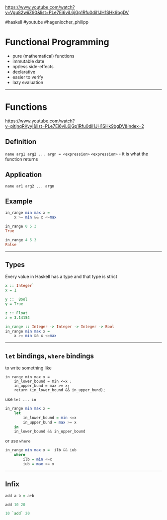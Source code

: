 https://www.youtube.com/watch?v=Vgu82wiiZ90&list=PLe7Ei6viL6jGp1Rfu0dil1JH1SHk9bgDV

#haskell #youtube 
#hagenlocher_philipp


# Functional Programming
- pure (mathematical) functions
- immutable date
- np/less side-effects
- declarative
- easier to verify
- lazy evaluation

----------------
# Functions 
https://www.youtube.com/watch?v=pitjnqRKyyI&list=PLe7Ei6viL6jGp1Rfu0dil1JH1SHk9bgDV&index=2

## Definition

`name arg1 arg2 ... argn = <expression>`
`<expression>` - it is what the function returns

## Application
`name ar1 arg2 ... argn`

## Example
```haskell
in_range min max x = 
	x >= min && x <=max

in_range 0 5 3
True

in_range 4 5 3
False

```

--------------
## Types
Every value in Haskell has a type and that type is strict

```haskell
x :: Integer`
x = 1

y ::  Bool
y = True

z :: Float
z = 3.14154
```

```haskell
in_range :: Integer -> Integer -> Integer -> Bool
in_range min max x = 
	x >= min && x <=max
```

----
## `let` bindings, `where` bindings
to write something like
```
in_range min max x = 
	in_lower_bound = min <=x ;
	in_upper_bund = max >= x;
	return (in_lower_bound && in_upper_bund);
```

use `let ... in`
```haskell
in_range min max x = 
	let 
		in_lower_bound = min <=x
		in_upper_bund = max >= x
	in
	in_lower_bound && in_upper_bound
```

or use `where`
```haskell
in_range min max x =  ilb && iub
	where
		ilb = min <=x
		iub = max >= x
```

---
## Infix
```haskell
add a b = a+b

add 10 20

10 `add` 20
```







